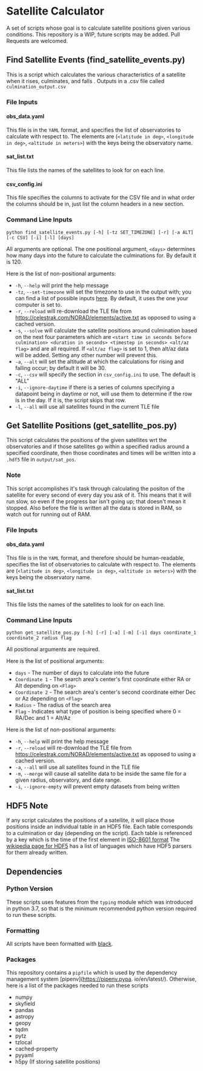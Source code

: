 # Satellite Calculator
A set of scripts whose goal is to calculate satellite positions given various conditions. This repository is a WIP, future scripts may be added. Pull Requests are welcomed.


## Find Satellite Events (find_satellite_events.py)

This is a script which calculates the various characteristics of a satellite when it rises, culminates, and falls . Outputs in a .csv file called `culmination_output.csv`

### File Inputs
#### obs_data.yaml
This file is in the `YAML` format, and specifies the list of observatories to calculate with respect to. The elements are (`<latitude in deg>`, `<longitude in deg>`, `<altitude in meters>`) with the keys being the observatory name.

#### sat_list.txt
This file lists the names of the satellites to look for on each line.

#### csv_config.ini
This file specifies the columns to activate for the CSV file and in what order the columns should be in, just list the column headers in a new section.

### Command Line Inputs
`python find_satellite_events.py [-h] [-tz SET_TIMEZONE] [-r] [-a ALT] [-c CSV] [-i] [-l] [days]`

All arguments are optional. The one positional argument, `<days>` determines how many days into the future to calculate the culminations for. By default it is 120.

Here is the list of non-positional arguments:
* `-h`, `--help` will print the help message
* `-tz`, `--set-timezone` will set the timezone to use in the output with; you can find a list of possible inputs 
  [here](https://en.wikipedia.org/wiki/List_of_tz_database_time_zones). By default, it uses the one your computer is set to.
* `-r`, `--reload` will re-download the TLE file from https://celestrak.com/NORAD/elements/active.txt as opposed to using a cached version.
* `-s`, `--solve` will calculate the satellite positions around culmination based on the next four parameters which are `<start time in seconds before culmination> <duration in seconds> <timestep in seconds> <alt/az flag>` and are all required. If `<alt/az flag>` is set to 1, then alt/az data will be added. Setting any other number will prevent this.
* `-a`, `--alt` will set the altitude at which the calculations for rising and falling occur; by default it will be 30.
* `-c`, `--csv` will specify the section in `csv_config.ini` to use. The default is "ALL"
* `-i`, `--ignore-daytime` if there is a series of columns specifying a datapoint being in daytime or not, will use them to determine if the row is in the day. If it is, the script skips that row.
* `-l`, `--all` will use all satellites found in the current TLE file

## Get Satellite Positions (get_satellite_pos.py)
This script calculates the positions of the given satellites wrt the observatories and if those satellites go within a specified radius around a specified coordinate, then those coordinates and times will be written into a `.hdf5` file in `output/sat_pos`. 

### Note
This script accomplishes it's task through calculating the positon of the satellite for every second of every day you ask of it. This means that it will run slow, so even if the progress bar isn't going up; that doesn't mean it stopped. Also before the file is written all the data is stored in RAM, so watch out for running out of RAM.

### File Inputs

#### obs_data.yaml
This file is in the `YAML` format, and therefore should be human-readable, specifies the list of observatories to calculate with respect to. The elements are (`<latitude in deg>`, `<longitude in deg>`, `<altitude in meters>`) with the keys being the observatory name.

#### sat_list.txt
This file lists the names of the satellites to look for on each line.

### Command Line Inputs
`python get_satellite_pos.py [-h] [-r] [-a] [-m] [-i] days coordinate_1 coordinate_2 radius flag`

All positional arguments are required.

Here is the list of positional arguments:
* `days` - The number of days to calculate into the future
* `Coordinate 1` - The search area's center's first coordinate either RA or Alt depending on `<Flag>`
* `Coordinate 2` - The search area's center's second coordinate either Dec or Az depending on `<Flag>`
* `Radius` - The radius of the search area
* `Flag` - Indicates what type of position is being specified where 0 = RA/Dec and 1 = Alt/Az

Here is the list of non-positional arguments:
* `-h`, `--help` will print the help message
* `-r`, `--reload` will re-download the TLE file from https://celestrak.com/NORAD/elements/active.txt as opposed to using a cached version.
* `-a`, `--all` will use all satellites found in the TLE file
* `-m`, `--merge` will cause all satellite data to be inside the same file for a given radius, observatory, and date range.
* `-i`, `--ignore-empty` will prevent empty datasets from being written

## HDF5 Note
If any script calculates the positions of a satellite, it will place those positions inside an individual table in an HDF5 file. Each table corresponds to a culmination or day (depending on the script). Each table is referenced by a key which is the time of the first element in [ISO-8601 format](https://en.wikipedia.org/wiki/ISO_8601) The [wikipedia page for HDF5](https://en.wikipedia.org/wiki/Hierarchical_Data_Format) has a list of languages which have HDF5 parsers for them already written.

## Dependencies
### Python Version
These scripts uses features from the `typing` module which was introduced in python 3.7, so that is the minimum 
recommended python version required to run these scripts. 
### Formatting
All scripts have been formatted with [black](https://github.com/psf/black).
### Packages
This repository contains a `pipfile` which is used by the dependency management system [pipenv](https://pipenv.pypa.
io/en/latest/). Otherwise, here is a list of the packages needed to run these scripts
* numpy
* skyfield
* pandas
* astropy
* geopy
* tqdm
* pytz
* tzlocal
* cached-property
* pyyaml
* h5py (If storing satellite positions)
